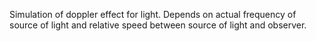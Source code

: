 Simulation of doppler effect for light. Depends on actual frequency of source of light and relative speed between source of light and observer.
